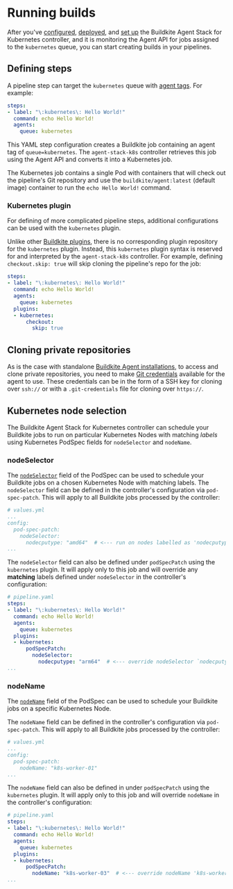 # Running builds

After you've [configured](/docs/agent/v3/agent-stack-k8s/controller-configuration), [deployed](/docs/agent/v3/agent-stack-k8s/installation), and [set up](/docs/agent/v3/agent-stack-k8s/agent-configuration) the Buildkite Agent Stack for Kubernetes controller, and it is monitoring the Agent API for jobs assigned to the `kubernetes` queue, you can start creating builds in your pipelines.

## Defining steps

A pipeline step can target the `kubernetes` queue with [agent tags](/docs/agent/v3/queues). For example:

```yaml
steps:
- label: "\:kubernetes\: Hello World!"
  command: echo Hello World!
  agents:
    queue: kubernetes
```

This YAML step configuration creates a Buildkite job containing an agent tag of `queue=kubernetes`.
The `agent-stack-k8s` controller retrieves this job using the Agent API and converts it into a Kubernetes job.

The Kubernetes job contains a single Pod with containers that will check out the pipeline's Git repository and use the `buildkite/agent:latest` (default image) container to run the `echo Hello World!` command.

### Kubernetes plugin

For defining of more complicated pipeline steps, additional configurations can be used with the `kubernetes` plugin.

Unlike other [Buildkite plugins](/docs/pipelines/integrations/plugins), there is no corresponding plugin repository for the `kubernetes` plugin. Instead, this `kubernetes` plugin syntax is reserved for and interpreted by the `agent-stack-k8s` controller. For example, defining `checkout.skip: true` will skip cloning the pipeline's repo for the job:

```yaml
steps:
- label: "\:kubernetes\: Hello World!"
  command: echo Hello World!
  agents:
    queue: kubernetes
  plugins:
  - kubernetes:
      checkout:
        skip: true
```

## Cloning private repositories

As is the case with standalone [Buildkite Agent installations](/docs/agent/v3/installation), to access and clone private repositories, you need to make [Git credentials](/docs/agent/v3/agent-stack-k8s/git-credentials) available for the agent to use. These credentials can be in the form of a SSH key for cloning over `ssh://` or with a `.git-credentials` file for cloning over `https://`.

## Kubernetes node selection

The Buildkite Agent Stack for Kubernetes controller can schedule your Buildkite jobs to run on particular Kubernetes Nodes with matching _labels_ using Kubernetes PodSpec fields for `nodeSelector` and `nodeName`. 

### nodeSelector
The [`nodeSelector`](https://kubernetes.io/docs/tasks/configure-pod-container/assign-pods-nodes/#create-a-pod-that-gets-scheduled-to-your-chosen-node) field of the PodSpec can be used to schedule your Buildkite jobs on a chosen Kubernetes Node with matching labels. The `nodeSelector` field can be defined in the controller's configuration via `pod-spec-patch`. This will apply to all Buildkite jobs processed by the controller:

```yaml
# values.yml
...
config:
  pod-spec-patch:
    nodeSelector:
      nodecputype: "amd64"  # <--- run on nodes labelled as 'nodecputype=amd64'
...
```

The `nodeSelector` field can also be defined under `podSpecPatch` using the `kubernetes` plugin. It will apply only to this job and will override any __matching__ labels defined under `nodeSelector` in the controller's configuration:

```yaml
# pipeline.yaml
steps:
- label: "\:kubernetes\: Hello World!"
  command: echo Hello World!
  agents:
    queue: kubernetes
  plugins:
  - kubernetes:
      podSpecPatch:
        nodeSelector:
          nodecputype: "arm64"  # <--- override nodeSelector `nodecputype` label from 'amd64' -> 'arm64'
...
```

### nodeName

The [`nodeName`](https://kubernetes.io/docs/tasks/configure-pod-container/assign-pods-nodes/#create-a-pod-that-gets-scheduled-to-specific-node) field of the PodSpec can be used to schedule your Buildkite jobs on a specific Kubernetes Node.

The `nodeName` field can be defined in the controller's configuration via `pod-spec-patch`. This will apply to all Buildkite jobs processed by the controller:

```yaml
# values.yml
...
config:
  pod-spec-patch:
    nodeName: "k8s-worker-01"
...
```

The `nodeName` field can also be defined in under `podSpecPatch` using the `kubernetes` plugin. It will apply only to this job and will override `nodeName` in the controller's configuration:

```yaml
# pipeline.yaml
steps:
- label: "\:kubernetes\: Hello World!"
  command: echo Hello World!
  agents:
    queue: kubernetes
  plugins:
  - kubernetes:
      podSpecPatch:
        nodeName: "k8s-worker-03"  # <--- override nodeName 'k8s-worker-01' -> 'k8s-worker-03'
...
```
